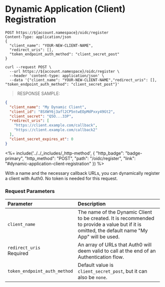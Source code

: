 # Dynamic Application (Client) Registration

```http
POST https://${account.namespace}/oidc/register
Content-Type: application/json
{
  "client_name": "YOUR-NEW-CLIENT-NAME",
  "redirect_uris": [],
  "token_endpoint_auth_method": "client_secret_post"
}
```

```shell
curl --request POST \
  --url https://${account.namespace}/oidc/register \
  --header 'content-type: application/json' \
  --data '{"client_name": "YOUR-NEW-CLIENT-NAME","redirect_uris": [], "token_endpoint_auth_method": "client_secret_post"}'
```

> RESPONSE SAMPLE:

```json
{
  "client_name": "My Dynamic Client",
  "client_id": "8SXWY6j3afl2CP5ntwEOpMdPxxy49Gt2",
  "client_secret": "Q5O...33P",
  "redirect_uris": [
    "https://client.example.com/callback",
    "https://client.example.com/callback2"
  ],
  "client_secret_expires_at": 0
}
```

<%= include('../../_includes/_http-method', {
  "http_badge": "badge-primary",
  "http_method": "POST",
  "path": "/oidc/register",
  "link": "#dynamic-application-client-registration"
}) %>

With a name and the necessary callback URLs, you can dynamically register a client with Auth0. No token is needed for this request.

### Request Parameters

| Parameter        | Description |
|:-----------------|:------------|
| `client_name` | The name of the Dynamic Client to be created. It is recommended to provide a value but if it is omitted, the default name "My App" will be used. |
| `redirect_uris`<br/><span class="label label-danger">Required</span> | An array of URLs that Auth0 will deem valid to call at the end of an Authentication flow. |
| `token_endpoint_auth_method` | Default value is `client_secret_post`, but it can also be `none`. |
